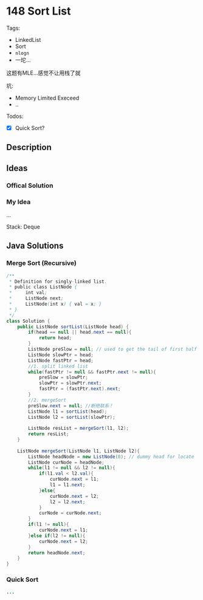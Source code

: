 # 148 Sort List
Tags:

- LinkedList
- Sort
- `nlogn`
- 一坨...

这题有MLE...感觉不让用栈了就

坑:

- Memory Limited Execeed
- ..

Todos:

- [x] Quick Sort?

## Description



## Ideas

### Offical Solution


### My Idea

...

Stack: Deque

## Java Solutions

### Merge Sort (Recursive)

```java
/**
 * Definition for singly-linked list.
 * public class ListNode {
 *     int val;
 *     ListNode next;
 *     ListNode(int x) { val = x; }
 * }
 */
class Solution {
    public ListNode sortList(ListNode head) {
        if(head == null || head.next == null){
            return head;
        }
        ListNode preSlow = null; // used to get the tail of first half list
        ListNode slowPtr = head;
        ListNode fastPtr = head;
        //1. split linked list 
        while(fastPtr != null && fastPtr.next != null){
            preSlow = slowPtr;
            slowPtr = slowPtr.next;
            fastPtr = (fastPtr.next).next;
        }
        //2. mergeSort
        preSlow.next = null; //断绝联系！
        ListNode l1 = sortList(head);
        ListNode l2 = sortList(slowPtr);
        
        ListNode resList = mergeSort(l1, l2);
        return resList;
    }
    
    ListNode mergeSort(ListNode l1, ListNode l2){
        ListNode headNode = new ListNode(0); // dummy head for locate
        ListNode curNode = headNode;
        while(l1 != null && l2 != null){
            if(l1.val < l2.val){
                curNode.next = l1;
                l1 = l1.next;
            }else{
                curNode.next = l2;
                l2 = l2.next;
            }
            curNode = curNode.next;
        }
        if(l1 != null){
            curNode.next = l1;
        }else if(l2 != null){
            curNode.next = l2;
        }
        return headNode.next;
    }
}
```

### Quick Sort 

```java
...
```

